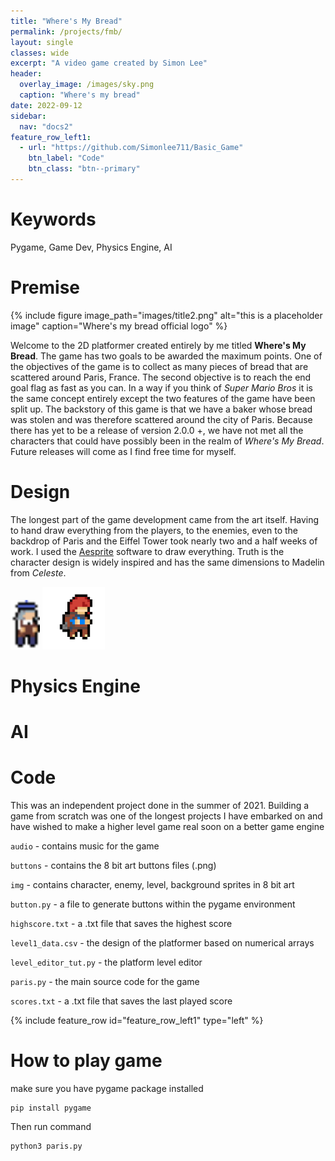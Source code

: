 ```yaml
---
title: "Where's My Bread"
permalink: /projects/fmb/
layout: single 
classes: wide
excerpt: "A video game created by Simon Lee"
header:
  overlay_image: /images/sky.png
  caption: "Where's my bread"
date: 2022-09-12
sidebar:
  nav: "docs2"
feature_row_left1:
  - url: "https://github.com/Simonlee711/Basic_Game"
    btn_label: "Code"
    btn_class: "btn--primary"
---
```


# Keywords

Pygame, Game Dev, Physics Engine, AI

# Premise

{% include figure image_path="images/title2.png" alt="this is a placeholder image" caption="Where's my bread official logo" %}

Welcome to the 2D platformer created entirely by me titled **Where's My Bread**. The game has two goals to be awarded the maximum points. One of the objectives of the game is to collect as many pieces of bread that are scattered around Paris, France. The second objective is to reach the end goal flag as fast as you can. In a way if you think of *Super Mario Bros* it is the same concept entirely except the two features of the game have been split up. The backstory of this game is that we have a baker whose bread was stolen and was therefore scattered around the city of Paris. Because there has yet to be a release of version 2.0.0 +, we have not met all the characters that could have possibly been in the realm of *Where's My Bread*. Future releases will come as I find free time for myself.

# Design

The longest part of the game development came from the art itself. Having to hand draw everything from the players, to the enemies, even to the backdrop of Paris and the Eiffel Tower took nearly two and a half weeks of work. I used the [Aesprite](https://www.aseprite.org/) software to draw everything. Truth is the character design is widely inspired and has the same dimensions to Madelin from *Celeste*. 

<p float="left">
  <img src="/images/1.png" width="47" />
  <img src="/assets/splash2/3.png" width="100" /> 
</p>






# Physics Engine

# AI

# Code

This was an independent project done in the summer of 2021. Building a game from scratch was one of the longest projects I have embarked on and have wished to make a higher level game real soon on a better game engine

```audio``` - contains music for the game

```buttons``` - contains the 8 bit art buttons files (.png)

```img``` - contains character, enemy, level, background sprites in 8 bit art

```button.py``` - a file to generate buttons within the pygame environment

```highscore.txt``` - a .txt file that saves the highest score

```level1_data.csv``` - the design of the platformer based on numerical arrays

```level_editor_tut.py``` - the platform level editor

```paris.py``` - the main source code for the game

```scores.txt``` - a .txt file that saves the last played score

{% include feature_row id="feature_row_left1" type="left" %}

# How to play game

make sure you have pygame package installed
```
pip install pygame
```

Then run command

```
python3 paris.py
```
